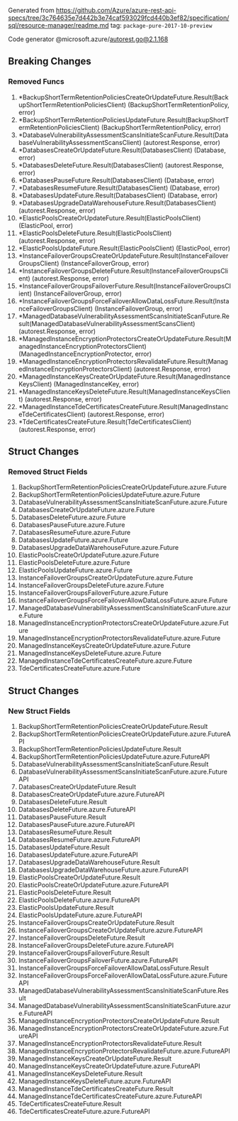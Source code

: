 Generated from https://github.com/Azure/azure-rest-api-specs/tree/3c764635e7d442b3e74caf593029fcd440b3ef82/specification/sql/resource-manager/readme.md tag: `package-pure-2017-10-preview`

Code generator @microsoft.azure/autorest.go@2.1.168

## Breaking Changes

### Removed Funcs

1. *BackupShortTermRetentionPoliciesCreateOrUpdateFuture.Result(BackupShortTermRetentionPoliciesClient) (BackupShortTermRetentionPolicy, error)
1. *BackupShortTermRetentionPoliciesUpdateFuture.Result(BackupShortTermRetentionPoliciesClient) (BackupShortTermRetentionPolicy, error)
1. *DatabaseVulnerabilityAssessmentScansInitiateScanFuture.Result(DatabaseVulnerabilityAssessmentScansClient) (autorest.Response, error)
1. *DatabasesCreateOrUpdateFuture.Result(DatabasesClient) (Database, error)
1. *DatabasesDeleteFuture.Result(DatabasesClient) (autorest.Response, error)
1. *DatabasesPauseFuture.Result(DatabasesClient) (Database, error)
1. *DatabasesResumeFuture.Result(DatabasesClient) (Database, error)
1. *DatabasesUpdateFuture.Result(DatabasesClient) (Database, error)
1. *DatabasesUpgradeDataWarehouseFuture.Result(DatabasesClient) (autorest.Response, error)
1. *ElasticPoolsCreateOrUpdateFuture.Result(ElasticPoolsClient) (ElasticPool, error)
1. *ElasticPoolsDeleteFuture.Result(ElasticPoolsClient) (autorest.Response, error)
1. *ElasticPoolsUpdateFuture.Result(ElasticPoolsClient) (ElasticPool, error)
1. *InstanceFailoverGroupsCreateOrUpdateFuture.Result(InstanceFailoverGroupsClient) (InstanceFailoverGroup, error)
1. *InstanceFailoverGroupsDeleteFuture.Result(InstanceFailoverGroupsClient) (autorest.Response, error)
1. *InstanceFailoverGroupsFailoverFuture.Result(InstanceFailoverGroupsClient) (InstanceFailoverGroup, error)
1. *InstanceFailoverGroupsForceFailoverAllowDataLossFuture.Result(InstanceFailoverGroupsClient) (InstanceFailoverGroup, error)
1. *ManagedDatabaseVulnerabilityAssessmentScansInitiateScanFuture.Result(ManagedDatabaseVulnerabilityAssessmentScansClient) (autorest.Response, error)
1. *ManagedInstanceEncryptionProtectorsCreateOrUpdateFuture.Result(ManagedInstanceEncryptionProtectorsClient) (ManagedInstanceEncryptionProtector, error)
1. *ManagedInstanceEncryptionProtectorsRevalidateFuture.Result(ManagedInstanceEncryptionProtectorsClient) (autorest.Response, error)
1. *ManagedInstanceKeysCreateOrUpdateFuture.Result(ManagedInstanceKeysClient) (ManagedInstanceKey, error)
1. *ManagedInstanceKeysDeleteFuture.Result(ManagedInstanceKeysClient) (autorest.Response, error)
1. *ManagedInstanceTdeCertificatesCreateFuture.Result(ManagedInstanceTdeCertificatesClient) (autorest.Response, error)
1. *TdeCertificatesCreateFuture.Result(TdeCertificatesClient) (autorest.Response, error)

## Struct Changes

### Removed Struct Fields

1. BackupShortTermRetentionPoliciesCreateOrUpdateFuture.azure.Future
1. BackupShortTermRetentionPoliciesUpdateFuture.azure.Future
1. DatabaseVulnerabilityAssessmentScansInitiateScanFuture.azure.Future
1. DatabasesCreateOrUpdateFuture.azure.Future
1. DatabasesDeleteFuture.azure.Future
1. DatabasesPauseFuture.azure.Future
1. DatabasesResumeFuture.azure.Future
1. DatabasesUpdateFuture.azure.Future
1. DatabasesUpgradeDataWarehouseFuture.azure.Future
1. ElasticPoolsCreateOrUpdateFuture.azure.Future
1. ElasticPoolsDeleteFuture.azure.Future
1. ElasticPoolsUpdateFuture.azure.Future
1. InstanceFailoverGroupsCreateOrUpdateFuture.azure.Future
1. InstanceFailoverGroupsDeleteFuture.azure.Future
1. InstanceFailoverGroupsFailoverFuture.azure.Future
1. InstanceFailoverGroupsForceFailoverAllowDataLossFuture.azure.Future
1. ManagedDatabaseVulnerabilityAssessmentScansInitiateScanFuture.azure.Future
1. ManagedInstanceEncryptionProtectorsCreateOrUpdateFuture.azure.Future
1. ManagedInstanceEncryptionProtectorsRevalidateFuture.azure.Future
1. ManagedInstanceKeysCreateOrUpdateFuture.azure.Future
1. ManagedInstanceKeysDeleteFuture.azure.Future
1. ManagedInstanceTdeCertificatesCreateFuture.azure.Future
1. TdeCertificatesCreateFuture.azure.Future

## Struct Changes

### New Struct Fields

1. BackupShortTermRetentionPoliciesCreateOrUpdateFuture.Result
1. BackupShortTermRetentionPoliciesCreateOrUpdateFuture.azure.FutureAPI
1. BackupShortTermRetentionPoliciesUpdateFuture.Result
1. BackupShortTermRetentionPoliciesUpdateFuture.azure.FutureAPI
1. DatabaseVulnerabilityAssessmentScansInitiateScanFuture.Result
1. DatabaseVulnerabilityAssessmentScansInitiateScanFuture.azure.FutureAPI
1. DatabasesCreateOrUpdateFuture.Result
1. DatabasesCreateOrUpdateFuture.azure.FutureAPI
1. DatabasesDeleteFuture.Result
1. DatabasesDeleteFuture.azure.FutureAPI
1. DatabasesPauseFuture.Result
1. DatabasesPauseFuture.azure.FutureAPI
1. DatabasesResumeFuture.Result
1. DatabasesResumeFuture.azure.FutureAPI
1. DatabasesUpdateFuture.Result
1. DatabasesUpdateFuture.azure.FutureAPI
1. DatabasesUpgradeDataWarehouseFuture.Result
1. DatabasesUpgradeDataWarehouseFuture.azure.FutureAPI
1. ElasticPoolsCreateOrUpdateFuture.Result
1. ElasticPoolsCreateOrUpdateFuture.azure.FutureAPI
1. ElasticPoolsDeleteFuture.Result
1. ElasticPoolsDeleteFuture.azure.FutureAPI
1. ElasticPoolsUpdateFuture.Result
1. ElasticPoolsUpdateFuture.azure.FutureAPI
1. InstanceFailoverGroupsCreateOrUpdateFuture.Result
1. InstanceFailoverGroupsCreateOrUpdateFuture.azure.FutureAPI
1. InstanceFailoverGroupsDeleteFuture.Result
1. InstanceFailoverGroupsDeleteFuture.azure.FutureAPI
1. InstanceFailoverGroupsFailoverFuture.Result
1. InstanceFailoverGroupsFailoverFuture.azure.FutureAPI
1. InstanceFailoverGroupsForceFailoverAllowDataLossFuture.Result
1. InstanceFailoverGroupsForceFailoverAllowDataLossFuture.azure.FutureAPI
1. ManagedDatabaseVulnerabilityAssessmentScansInitiateScanFuture.Result
1. ManagedDatabaseVulnerabilityAssessmentScansInitiateScanFuture.azure.FutureAPI
1. ManagedInstanceEncryptionProtectorsCreateOrUpdateFuture.Result
1. ManagedInstanceEncryptionProtectorsCreateOrUpdateFuture.azure.FutureAPI
1. ManagedInstanceEncryptionProtectorsRevalidateFuture.Result
1. ManagedInstanceEncryptionProtectorsRevalidateFuture.azure.FutureAPI
1. ManagedInstanceKeysCreateOrUpdateFuture.Result
1. ManagedInstanceKeysCreateOrUpdateFuture.azure.FutureAPI
1. ManagedInstanceKeysDeleteFuture.Result
1. ManagedInstanceKeysDeleteFuture.azure.FutureAPI
1. ManagedInstanceTdeCertificatesCreateFuture.Result
1. ManagedInstanceTdeCertificatesCreateFuture.azure.FutureAPI
1. TdeCertificatesCreateFuture.Result
1. TdeCertificatesCreateFuture.azure.FutureAPI
